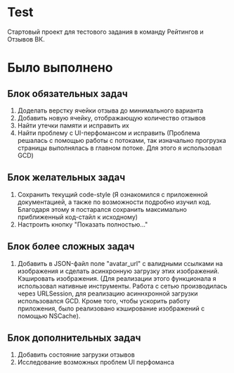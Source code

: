 # Test
Стартовый проект для тестового задания в команду Рейтингов и Отзывов ВК.

# Было выполнено 
## Блок обязательных задач
1. Доделать верстку ячейки отзыва до минимального варианта
2. Добавить новую ячейку, отображающую количество отзывов
3. Найти утечки памяти и исправить их
4. Найти проблему с UI-перфомансом и исправить (Проблема решалась с помощью работы с потоками, так изначально прогрузка страницы выполнялась в главном потоке. Для этого я использовал GCD)
## Блок желательных задач
1. Сохранить текущий code-style (Я ознакомился с приложенной документацией, а также по возможности подробно изучил код. Благодаря этому я постарался сохранить максимально приближенный код-стайл к исходному)
2. Настроить кнопку "Показать полностью..."
## Блок более сложных задач
1. Добавить в JSON-файл поле "avatar_url" с валидными ссылками на изображения и сделать асинхронную загрузку этих изображений. Кэшировать изображения. (Для реализации этого функционала я использовал нативные инструменты. Работа с сетью производилась через URLSession, для реализацию асиннхронной загрузки использовался GCD. Кроме того, чтобы ускорить работу приложения, было реализовано кэширование изображений с помощью NSCache).
## Блок дополнительных задач
1. Добавить состояние загрузки отзывов
2. Исследование возможных проблем UI перфоманса

